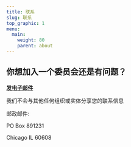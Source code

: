 ```yaml
---
title: 联系
slug: 联系
top_graphic: 1
menu:
  main:
    weight: 80
    parent: about
---
```


##  你想加入一个委员会还是有问题？

<strong><a href="mailto:mckinleyparkdevelopmentcouncil@gmail.com?Subject=Inquiry%20from%20Website" target="_top">发电子邮件</a></strong>

我们不会与其他任何组织或实体分享您的联系信息

邮政邮件:

PO Box 891231 

Chicago IL 60608 
